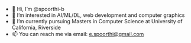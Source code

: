 - 👋 Hi, I’m @spoorthi-b
- 👀 I’m interested in AI/ML/DL, web development and computer graphics
- 🌱 I’m currently pursuing Masters in Computer Science at University of California, Riverside
- 📫 You can reach me via email: e.spoorthi@gmail.com

<!---
spoorthi-b/spoorthi-b is a ✨ special ✨ repository because its `README.md` (this file) appears on your GitHub profile.
You can click the Preview link to take a look at your changes.
--->
